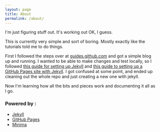 ```yaml
---
layout: page
title: About
permalink: /about/
---
```

I'm just figuring stuff out. It's working out OK, I guess.

This is currently very simple and sort of boring. Mostly exactly like the tutorials told me to do things.

First I followed the steps over at [guides.github.com](https://guides.github.com/features/pages/) and got a simple blog up and running. I wanted to be able to make changes
and test locally, so I followed [this guide for setting up Jekyll](https://jekyllrb.com/docs/) and [this guide to setting up a GitHub Pages site with Jekyll](https://docs.github.com/en/free-pro-team@latest/github/working-with-github-pages/setting-up-a-github-pages-site-with-jekyll). I got confused at some point, and ended up cleaning out the
whole repo and just creating a new one with jekyll.

Now I'm learning how all the bits and pieces work and documenting it all as I go.

### Powered by :
* [Jekyll](https://jekyllrb.com/)
* [GitHub Pages](https://pages.github.com/)
* [Minima](https://github.com/jekyll/minima)

